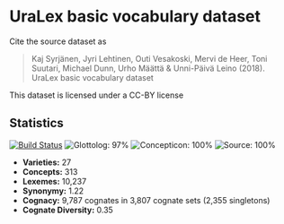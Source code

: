 # UraLex basic vocabulary dataset

Cite the source dataset as

> Kaj Syrjänen, Jyri Lehtinen, Outi Vesakoski, Mervi de Heer, Toni Suutari, Michael Dunn, Urho Määttä & Unni-Päivä Leino (2018). UraLex basic vocabulary dataset

This dataset is licensed under a CC-BY license

## Statistics


[![Build Status](https://travis-ci.org/lexibank/uralex.svg?branch=master)](https://travis-ci.org/lexibank/uralex)
![Glottolog: 97%](https://img.shields.io/badge/Glottolog-97%25-green.svg "Glottolog: 97%")
![Concepticon: 100%](https://img.shields.io/badge/Concepticon-100%25-brightgreen.svg "Concepticon: 100%")
![Source: 100%](https://img.shields.io/badge/Source-100%25-brightgreen.svg "Source: 100%")

- **Varieties:** 27
- **Concepts:** 313
- **Lexemes:** 10,237
- **Synonymy:** 1.22
- **Cognacy:** 9,787 cognates in 3,807 cognate sets (2,355 singletons)
- **Cognate Diversity:** 0.35